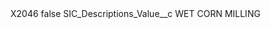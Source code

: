 <?xml version="1.0" encoding="UTF-8"?>
<CustomMetadata xmlns="http://soap.sforce.com/2006/04/metadata" xmlns:xsi="http://www.w3.org/2001/XMLSchema-instance" xmlns:xsd="http://www.w3.org/2001/XMLSchema">
    <label>X2046</label>
    <protected>false</protected>
    <values>
        <field>SIC_Descriptions_Value__c</field>
        <value xsi:type="xsd:string">WET CORN MILLING</value>
    </values>
</CustomMetadata>
